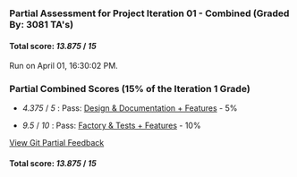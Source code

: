 ### Partial Assessment for Project Iteration 01 - Combined (Graded By: 3081 TA's)

#### Total score: _13.875_ / _15_

Run on April 01, 16:30:02 PM.


### Partial Combined Scores (15% of the Iteration 1 Grade)

+  _4.375_ / _5_ : Pass: [Design & Documentation + Features](Proj_01_DesignDoc_Assessment.md) - 5%



+  _9.5_ / _10_ : Pass: [Factory & Tests + Features](Proj_01_FactoryTests_Assessment.md) - 10%




[View Git Partial Feedback](Proj_01_GitPartial_Assessment.md)

#### Total score: _13.875_ / _15_

